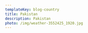 ```yaml
---
templateKey: blog-country
title: Pakistan
description: Pakistan
photo: /img/weather-3552425_1920.jpg
---
```



